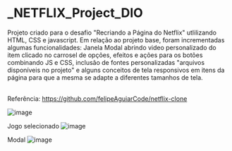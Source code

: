 # _NETFLIX_Project_DIO

Projeto criado para o desafio "Recriando a Página do Netflix" utlilizando HTML, CSS e javascript.
Em relação ao projeto base, foram incrementadas algumas funcionalidades: Janela Modal abrindo video personalizado do item clicado no carrosel de opções, efeitos e ações para os botões combinando JS e CSS, inclusão de fontes personalizadas "arquivos disponíveis no projeto" e alguns conceitos de tela responsivos em itens da página para que a mesma se adapte a diferentes tamanhos de tela. 

<br>Referência: https://github.com/felipeAguiarCode/netflix-clone

![image](https://user-images.githubusercontent.com/57298002/204678533-d1e71f46-fde2-430c-93f6-937d0aef8ceb.png)

Jogo selecionado
![image](https://user-images.githubusercontent.com/57298002/204680812-4ac52317-5237-4e53-99c0-3be81f1c15b2.png)

Modal
![image](https://user-images.githubusercontent.com/57298002/204680722-667c2a41-5cf1-4920-a295-931e4a6c2e9c.png)
